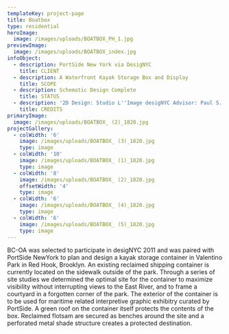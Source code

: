 ```yaml
---
templateKey: project-page
title: Boatbox
type: residential
heroImage:
  image: /images/uploads/BOATBOX_PH_1.jpg
previewImage:
  image: /images/uploads/BOATBOX_index.jpg
infoObject:
  - description: PortSide New York via DesigNYC
    title: CLIENT
  - description: A Waterfront Kayak Storage Box and Display
    title: SCOPE
  - description: Schematic Design Complete
    title: STATUS
  - description: '2D Design: Studio L''Image desigNYC Advisor: Paul S. Alter'
    title: CREDITS
primaryImage:
  image: /images/uploads/BOATBOX_ (2)_1820.jpg
projectGallery:
  - colWidth: '6'
    image: /images/uploads/BOATBOX_ (3)_1820.jpg
    type: image
  - colWidth: '10'
    image: /images/uploads/BOATBOX_ (1)_1820.jpg
    type: image
  - colWidth: '8'
    image: /images/uploads/BOATBOX_ (2)_1820.jpg
    offsetWidth: '4'
    type: image
  - colWidth: '6'
    image: /images/uploads/BOATBOX_ (4)_1820.jpg
    type: image
  - colWidth: '6'
    image: /images/uploads/BOATBOX_ (5)_1820.jpg
    type: image
---
```

BC-OA was selected to participate in desigNYC 2011 and was paired with PortSide NewYork to plan and design a kayak storage container in Valentino Park in Red Hook, Brooklyn. An existing reclaimed shipping container is currently located on the sidewalk outside of the park. Through a series of site studies we determined the optimal site for the container to maximize visibility without interrupting views to the East River, and to frame a courtyard in a forgotten corner of the park. The exterior of the container is to be used for maritime related interpretive graphic exhibitry curated by PortSide. A green roof on the container itself protects the contents of the box. Reclaimed flotsam are secured as benches around the site and a perforated metal shade structure creates a protected destination.
